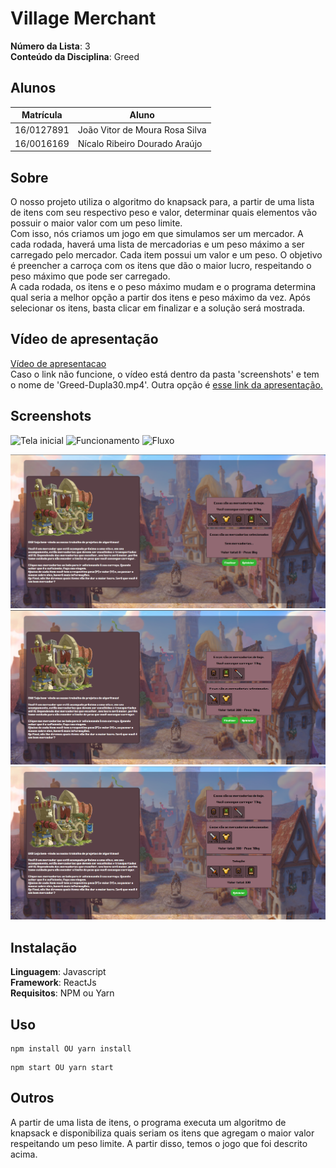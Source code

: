 # Village Merchant

**Número da Lista**: 3<br>
**Conteúdo da Disciplina**: Greed<br>

## Alunos
|Matrícula | Aluno |
| -- | -- |
| 16/0127891  |  João Vitor de Moura Rosa Silva |
| 16/0016169  |  Nícalo Ribeiro Dourado Araújo |

## Sobre 
O nosso projeto utiliza o algoritmo do knapsack para, a partir de uma lista de itens com seu respectivo peso e valor, determinar quais elementos vão possuir o maior valor com um peso limite.  
Com isso, nós criamos um jogo em que simulamos ser um mercador. A cada rodada, haverá uma lista de mercadorias e um peso máximo a ser carregado pelo mercador. Cada item possui um valor e um peso. O objetivo é preencher a carroça com os itens que dão o maior lucro, respeitando o peso máximo que pode ser carregado.  
A cada rodada, os itens e o peso máximo mudam e o programa determina qual seria a melhor opção a partir dos itens e peso máximo da vez. Após selecionar os itens, basta clicar em finalizar e a solução será mostrada.

## Vídeo de apresentação  
[Vídeo de apresentacao](screenshots/Greed-Dupla30.mp4)  
Caso o link não funcione, o vídeo está dentro da pasta 'screenshots' e tem o nome de 'Greed-Dupla30.mp4'.
Outra opção é [esse link da apresentação.](https://unbbr-my.sharepoint.com/:v:/r/personal/160016169_aluno_unb_br/Documents/Grava%C3%A7%C3%B5es/Greed%20-%20Dupla%2030-20220307_201418-Grava%C3%A7%C3%A3o%20de%20Reuni%C3%A3o.mp4?csf=1&web=1&e=V03Cpx)

## Screenshots
![Tela inicial](screenshots/gif1.gif)
![Funcionamento](screenshots/gif2.gif)
![Fluxo](screenshots/gif3.gif)

![Tela inicial](screenshots/print1.png)
![Funcionamento](screenshots/print2.png)
![Fluxo](screenshots/print3.png)


## Instalação 
**Linguagem**: Javascript<br>
**Framework**: ReactJs<br>
**Requisitos**: NPM ou Yarn<br>

## Uso 
```
npm install OU yarn install
```

```
npm start OU yarn start
```

## Outros 
A partir de uma lista de itens, o programa executa um algoritmo de knapsack e disponibiliza quais seriam os itens que agregam o maior valor respeitando um peso limite. A partir disso, temos o jogo que foi descrito acima.





